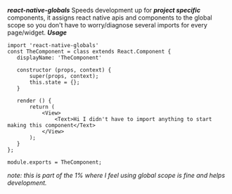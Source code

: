 ***react-native-globals***
Speeds development up for ***project specific*** components, it assigns react native apis and components to the global scope so you don't have to worry/diagnose several imports for every page/widget.
***Usage***

 ```
import 'react-native-globals'
const TheComponent = class extends React.Component {
    displayName: 'TheComponent'

    constructor (props, context) {
        super(props, context);
        this.state = {};
    }

    render () {
        return (
            <View>
                <Text>Hi I didn't have to import anything to start making this component</Text>
            </View>
        );
    }
};

module.exports = TheComponent;

```

*note: this is part of the 1% where I feel using global scope is fine and helps development.*
